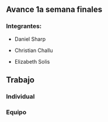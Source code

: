 ## Avance 1a semana finales

### Integrantes:

* Daniel Sharp

* Christian Challu

* Elizabeth Solis

## Trabajo 


### Individual



### Equipo


